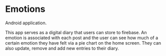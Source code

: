 # Emotions

Android application.

This app serves as a digital diary that users can store to firebase.
An emotion is associated with each post and the user can see how much of a certain emotion they have felt via a pie chart on the home screen.
They can also update, remove and add new entries to their diary.

